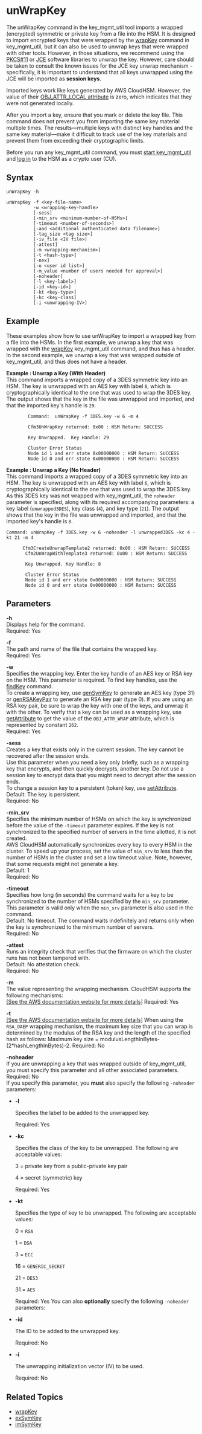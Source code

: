 # unWrapKey<a name="key_mgmt_util-unwrapKey"></a>

The unWrapKey command in the key\_mgmt\_util tool imports a wrapped \(encrypted\) symmetric or private key from a file into the HSM\. It is designed to import encrypted keys that were wrapped by the [wrapKey](key_mgmt_util-wrapKey.md) command in key\_mgmt\_util, but it can also be used to unwrap keys that were wrapped with other tools\. However, in those situations, we recommend using the [PKCS\#11](pkcs11-library.md) or [JCE](java-library.md) software libraries to unwrap the key\. However, care should be taken to consult the known issues for the JCE key unwrap mechanism - specifically, it is important to understand that all keys unwrapped using the JCE will be imported as **session keys**.

Imported keys work like keys generated by AWS CloudHSM\. However, the value of their [OBJ\_ATTR\_LOCAL attribute](key-attribute-table.md) is zero, which indicates that they were not generated locally\.

After you import a key, ensure that you mark or delete the key file\. This command does not prevent you from importing the same key material multiple times\. The results—multiple keys with distinct key handles and the same key material—make it difficult to track use of the key materials and prevent them from exceeding their cryptographic limits\.

Before you run any key\_mgmt\_util command, you must [start key\_mgmt\_util](key_mgmt_util-getting-started.md#key_mgmt_util-start) and [log in](key_mgmt_util-getting-started.md#key_mgmt_util-log-in) to the HSM as a crypto user \(CU\)\. 

## Syntax<a name="unwrapKey-syntax"></a>

```
unWrapKey -h

unWrapKey -f <key-file-name> 
          -w <wrapping-key-handle> 
          [-sess]
          [-min_srv <minimum-number-of-HSMs>]          
          [-timeout <number-of-seconds>]
          [-aad <additional authenticated data filename>]
          [-tag_size <tag size>]
          [-iv_file <IV file>]
          [-attest]
          [-m <wrapping-mechanism>]
          [-t <hash-type>]
          [-nex]
          [-u <user id list>]
          [-m_value <number of users needed for approval>]
          [-noheader]
          [-l <key-label>]
          [-id <key-id>]
          [-kt <key-type>]
          [-kc <key-class]
          [-i <unwrapping-IV>]
```

## Example<a name="unwrapKey-examples"></a>

These examples show how to use unWrapKey to import a wrapped key from a file into the HSMs\. In the first example, we unwrap a key that was wrapped with the [wrapKey](key_mgmt_util-wrapKey.md) key\_mgmt\_util command, and thus has a header\. In the second example, we unwrap a key that was wrapped outside of key\_mgmt\_util, and thus does not have a header\.

**Example : Unwrap a Key \(With Header\)**  
This command imports a wrapped copy of a 3DES symmetric key into an HSM\. The key is unwrapped with an AES key with label `6`, which is cryptographically identical to the one that was used to wrap the 3DES key\. The output shows that the key in the file was unwrapped and imported, and that the imported key's handle is `29`\.  

```
        Command:  unWrapKey -f 3DES.key -w 6 -m 4

        Cfm3UnWrapKey returned: 0x00 : HSM Return: SUCCESS

        Key Unwrapped.  Key Handle: 29

        Cluster Error Status
        Node id 1 and err state 0x00000000 : HSM Return: SUCCESS
        Node id 0 and err state 0x00000000 : HSM Return: SUCCESS
```

**Example : Unwrap a Key \(No Header\)**  
This command imports a wrapped copy of a 3DES symmetric key into an HSM\. The key is unwrapped with an AES key with label `6`, which is cryptographically identical to the one that was used to wrap the 3DES key\. As this 3DES key was not wrapped with key\_mgmt\_util, the `noheader` parameter is specified, along with its required accompanying parameters: a key label \(`unwrapped3DES`\), key class \(`4`\), and key type \(`21`\)\. The output shows that the key in the file was unwrapped and imported, and that the imported key's handle is `8`\.  

```
Command: unWrapKey -f 3DES.key -w 6 -noheader -l unwrapped3DES -kc 4 -kt 21 -m 4
      
      Cfm3CreateUnwrapTemplate2 returned: 0x00 : HSM Return: SUCCESS
       Cfm2UnWrapWithTemplate3 returned: 0x00 : HSM Return: SUCCESS

       Key Unwrapped. Key Handle: 8

       Cluster Error Status
       Node id 1 and err state 0x00000000 : HSM Return: SUCCESS
       Node id 0 and err state 0x00000000 : HSM Return: SUCCESS
```

## Parameters<a name="unwrapKey-params"></a>

**\-h**  
Displays help for the command\.   
Required: Yes

**\-f**  
The path and name of the file that contains the wrapped key\.  
Required: Yes

**\-w**  
Specifies the wrapping key\. Enter the key handle of an AES key or RSA key on the HSM\. This parameter is required\. To find key handles, use the [findKey](key_mgmt_util-findKey.md) command\.  
To create a wrapping key, use [genSymKey](key_mgmt_util-genSymKey.md) to generate an AES key \(type 31\) or [genRSAKeyPair](key_mgmt_util-genRSAKeyPair.md) to generate an RSA key pair \(type 0\)\. If you are using an RSA key pair, be sure to wrap the key with one of the keys, and unwrap it with the other\. To verify that a key can be used as a wrapping key, use [getAttribute](key_mgmt_util-getAttribute.md) to get the value of the `OBJ_ATTR_WRAP` attribute, which is represented by constant `262`\.  
Required: Yes

**\-sess**  
Creates a key that exists only in the current session\. The key cannot be recovered after the session ends\.  
Use this parameter when you need a key only briefly, such as a wrapping key that encrypts, and then quickly decrypts, another key\. Do not use a session key to encrypt data that you might need to decrypt after the session ends\.  
To change a session key to a persistent \(token\) key, use [setAttribute](key_mgmt_util-setAttribute.md)\.  
Default: The key is persistent\.   
Required: No

**\-min\_srv**  
Specifies the minimum number of HSMs on which the key is synchronized before the value of the `-timeout` parameter expires\. If the key is not synchronized to the specified number of servers in the time allotted, it is not created\.  
AWS CloudHSM automatically synchronizes every key to every HSM in the cluster\. To speed up your process, set the value of `min_srv` to less than the number of HSMs in the cluster and set a low timeout value\. Note, however, that some requests might not generate a key\.  
Default: 1  
Required: No

**\-timeout**  
Specifies how long \(in seconds\) the command waits for a key to be synchronized to the number of HSMs specified by the `min_srv` parameter\.   
This parameter is valid only when the `min_srv` parameter is also used in the command\.  
Default: No timeout\. The command waits indefinitely and returns only when the key is synchronized to the minimum number of servers\.  
Required: No

**\-attest**  
Runs an integrity check that verifies that the firmware on which the cluster runs has not been tampered with\.  
Default: No attestation check\.  
Required: No

**\-m**  
The value representing the wrapping mechanism\. CloudHSM supports the following mechanisms:       
[\[See the AWS documentation website for more details\]](http://docs.aws.amazon.com/cloudhsm/latest/userguide/key_mgmt_util-unwrapKey.html)
Required: Yes

**\-t**      
[\[See the AWS documentation website for more details\]](http://docs.aws.amazon.com/cloudhsm/latest/userguide/key_mgmt_util-unwrapKey.html)
When using the `RSA_OAEP` wrapping mechanism, the maximum key size that you can wrap is determined by the modulus of the RSA key and the length of the specified hash as follows: Maximum key size = modulusLengthInBytes\-\(2\*hashLengthInBytes\)\-2\.
Required: No

**\-noheader**  
If you are unwrapping a key that was wrapped outside of key\_mgmt\_util, you must specify this parameter and all other associated parameters\.  
Required: No  
If you specify this parameter, you **must** also specify the following `-noheader` parameters:
+ **\-l**

  Specifies the label to be added to the unwrapped key\.

  Required: Yes
+ **\-kc**

  Specifies the class of the key to be unwrapped\. The following are acceptable values:

  3 = private key from a public\-private key pair

  4 = secret \(symmetric\) key

  Required: Yes
+ **\-kt**

  Specifies the type of key to be unwrapped\. The following are acceptable values:

  0 = `RSA`

  1 = `DSA`

  3 = `ECC`

  16 = `GENERIC_SECRET`

  21 = `DES3`

  31 = `AES`

  Required: Yes
You can also **optionally** specify the following `-noheader` parameters:  
+ **\-id**

  The ID to be added to the unwrapped key\.

  Required: No
+ **\-i**

  The unwrapping initialization vector \(IV\) to be used\.

  Required: No

## Related Topics<a name="unwrapKey-seealso"></a>
+ [wrapKey](key_mgmt_util-wrapKey.md)
+ [exSymKey](key_mgmt_util-exSymKey.md)
+ [imSymKey](key_mgmt_util-imSymKey.md)
